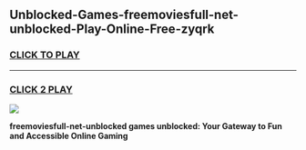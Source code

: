 
## Unblocked-Games-freemoviesfull-net-unblocked-Play-Online-Free-zyqrk
<h3>
<a href="https://premium76.site?title=freemoviesfull-net-unblocked&ref=26A">CLICK TO PLAY</a></h3>
<hr>

<h3>
<a href="https://premium76.site?title=freemoviesfull-net-unblocked&ref=26A">CLICK 2 PLAY</a>
  
</h3>

<a href="https://premium76.site?title=freemoviesfull-net-unblocked&ref=26A"><img src="https://clearcache.store/games.png"></a>


**freemoviesfull-net-unblocked games unblocked: Your Gateway to Fun and Accessible Online Gaming**
